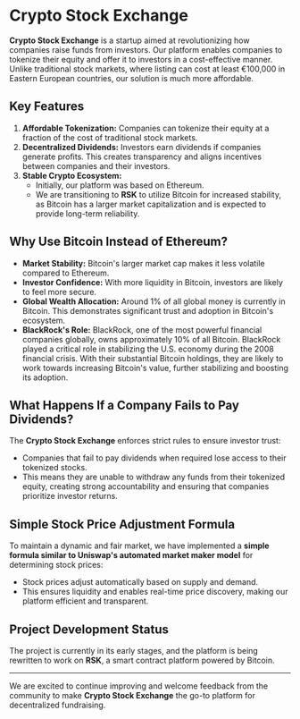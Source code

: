 # Crypto Stock Exchange

**Crypto Stock Exchange** is a startup aimed at revolutionizing how companies raise funds from investors. Our platform enables companies to tokenize their equity and offer it to investors in a cost-effective manner. Unlike traditional stock markets, where listing can cost at least €100,000 in Eastern European countries, our solution is much more affordable.

## Key Features

1. **Affordable Tokenization:** Companies can tokenize their equity at a fraction of the cost of traditional stock markets.
2. **Decentralized Dividends:** Investors earn dividends if companies generate profits. This creates transparency and aligns incentives between companies and their investors.
3. **Stable Crypto Ecosystem:** 
   - Initially, our platform was based on Ethereum.
   - We are transitioning to **RSK** to utilize Bitcoin for increased stability, as Bitcoin has a larger market capitalization and is expected to provide long-term reliability.

## Why Use Bitcoin Instead of Ethereum?

- **Market Stability:** Bitcoin's larger market cap makes it less volatile compared to Ethereum.
- **Investor Confidence:** With more liquidity in Bitcoin, investors are likely to feel more secure.
- **Global Wealth Allocation:** Around 1% of all global money is currently in Bitcoin. This demonstrates significant trust and adoption in Bitcoin's ecosystem.
- **BlackRock's Role:** BlackRock, one of the most powerful financial companies globally, owns approximately 10% of all Bitcoin. BlackRock played a critical role in stabilizing the U.S. economy during the 2008 financial crisis. With their substantial Bitcoin holdings, they are likely to work towards increasing Bitcoin's value, further stabilizing and boosting its adoption.

## What Happens If a Company Fails to Pay Dividends?

The **Crypto Stock Exchange** enforces strict rules to ensure investor trust:
- Companies that fail to pay dividends when required lose access to their tokenized stocks. 
- This means they are unable to withdraw any funds from their tokenized equity, creating strong accountability and ensuring that companies prioritize investor returns.

## Simple Stock Price Adjustment Formula

To maintain a dynamic and fair market, we have implemented a **simple formula similar to Uniswap's automated market maker model** for determining stock prices:
- Stock prices adjust automatically based on supply and demand.
- This ensures liquidity and enables real-time price discovery, making our platform efficient and transparent.

## Project Development Status

The project is currently in its early stages, and the platform is being rewritten to work on **RSK**, a smart contract platform powered by Bitcoin.

---

We are excited to continue improving and welcome feedback from the community to make **Crypto Stock Exchange** the go-to platform for decentralized fundraising.
